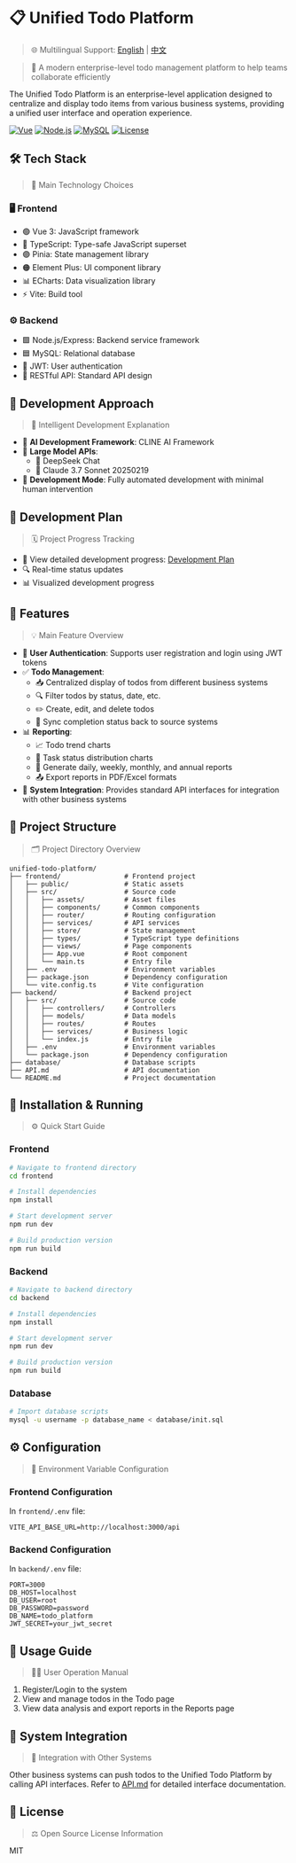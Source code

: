 # 📋 Unified Todo Platform

> 🌐 Multilingual Support: [English](./README.en.md) | [中文](./README.zh.md)

> 🚀 A modern enterprise-level todo management platform to help teams collaborate efficiently

The Unified Todo Platform is an enterprise-level application designed to centralize and display todo items from various business systems, providing a unified user interface and operation experience.

[![Vue](https://img.shields.io/badge/Vue-3.x-brightgreen)](https://vuejs.org/)
[![Node.js](https://img.shields.io/badge/Node.js-18.x-green)](https://nodejs.org/)
[![MySQL](https://img.shields.io/badge/MySQL-8.0-blue)](https://www.mysql.com/)
[![License](https://img.shields.io/badge/License-MIT-yellow)](LICENSE)

## 🛠️ Tech Stack

> 🔧 Main Technology Choices

### 🖥️ Frontend

- 🟢 Vue 3: JavaScript framework
- 🔵 TypeScript: Type-safe JavaScript superset
- 🟣 Pinia: State management library
- 🟠 Element Plus: UI component library
- 📊 ECharts: Data visualization library
- ⚡ Vite: Build tool

### ⚙️ Backend

- 🟩 Node.js/Express: Backend service framework
- 🟦 MySQL: Relational database
- 🔑 JWT: User authentication
- 🔗 RESTful API: Standard API design

## 🤖 Development Approach

> 🧠 Intelligent Development Explanation

- 🤖 **AI Development Framework**: CLINE AI Framework
- 🧠 **Large Model APIs**:
  - 🐙 DeepSeek Chat
  - 🤖 Claude 3.7 Sonnet 20250219
- 🚀 **Development Mode**: Fully automated development with minimal human intervention

## 📅 Development Plan

> 🗓️ Project Progress Tracking

- 📄 View detailed development progress: [Development Plan](./DEVELOPMENT_PLAN.md)
- 🔍 Real-time status updates
- 📊 Visualized development progress

## 🎯 Features

> 💡 Main Feature Overview

- 🔐 **User Authentication**: Supports user registration and login using JWT tokens
- ✅ **Todo Management**:
  - 📥 Centralized display of todos from different business systems
  - 🔍 Filter todos by status, date, etc.
  - ✏️ Create, edit, and delete todos
  - 🔄 Sync completion status back to source systems
- 📊 **Reporting**:
  - 📈 Todo trend charts
  - 🎯 Task status distribution charts
  - 📅 Generate daily, weekly, monthly, and annual reports
  - 📤 Export reports in PDF/Excel formats
- 🤝 **System Integration**: Provides standard API interfaces for integration with other business systems

## 📂 Project Structure

> 🗂️ Project Directory Overview

```
unified-todo-platform/
├── frontend/                # Frontend project
│   ├── public/              # Static assets
│   ├── src/                 # Source code
│   │   ├── assets/          # Asset files
│   │   ├── components/      # Common components
│   │   ├── router/          # Routing configuration
│   │   ├── services/        # API services
│   │   ├── store/           # State management
│   │   ├── types/           # TypeScript type definitions
│   │   ├── views/           # Page components
│   │   ├── App.vue          # Root component
│   │   └── main.ts          # Entry file
│   ├── .env                 # Environment variables
│   ├── package.json         # Dependency configuration
│   └── vite.config.ts       # Vite configuration
├── backend/                 # Backend project
│   ├── src/                 # Source code
│   │   ├── controllers/     # Controllers
│   │   ├── models/          # Data models
│   │   ├── routes/          # Routes
│   │   ├── services/        # Business logic
│   │   └── index.js         # Entry file
│   ├── .env                 # Environment variables
│   └── package.json         # Dependency configuration
├── database/                # Database scripts
├── API.md                   # API documentation
└── README.md                # Project documentation
```

## 🚀 Installation & Running

> ⚙️ Quick Start Guide

### Frontend

```bash
# Navigate to frontend directory
cd frontend

# Install dependencies
npm install

# Start development server
npm run dev

# Build production version
npm run build
```

### Backend

```bash
# Navigate to backend directory
cd backend

# Install dependencies
npm install

# Start development server
npm run dev

# Build production version
npm run build
```

### Database

```bash
# Import database scripts
mysql -u username -p database_name < database/init.sql
```

## ⚙️ Configuration

> 🔧 Environment Variable Configuration

### Frontend Configuration

In `frontend/.env` file:

```
VITE_API_BASE_URL=http://localhost:3000/api
```

### Backend Configuration

In `backend/.env` file:

```
PORT=3000
DB_HOST=localhost
DB_USER=root
DB_PASSWORD=password
DB_NAME=todo_platform
JWT_SECRET=your_jwt_secret
```

## 📖 Usage Guide

> 👨‍💻 User Operation Manual

1. Register/Login to the system
2. View and manage todos in the Todo page
3. View data analysis and export reports in the Reports page

## 🤝 System Integration

> 🔗 Integration with Other Systems

Other business systems can push todos to the Unified Todo Platform by calling API interfaces. Refer to [API.md](./API.md) for detailed interface documentation.

## 📜 License

> ⚖️ Open Source License Information

MIT
